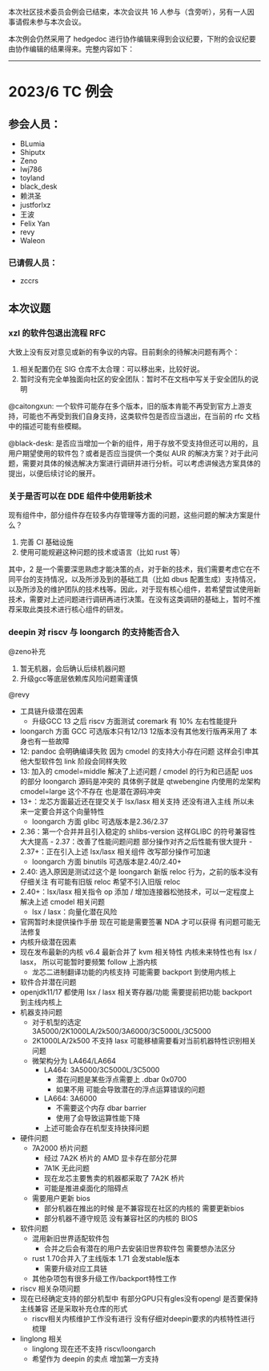 本次社区技术委员会例会已结束，本次会议共 16 人参与（含旁听），另有一人因事请假未参与本次会议。

本次例会仍然采用了 hedgedoc 进行协作编辑来得到会议纪要，下附的会议纪要由协作编辑的结果得来。完整内容如下：

--------------------------------

2023/6 TC 例会
===

## 参会人员：

- BLumia
- Shiputx
- Zeno
- lwj786
- toyland
- black_desk
- 赖洪圣
- justforlxz
- 王波
- Felix Yan
- revy
- Waleon

### 已请假人员：

- zccrs

## 本次议题

### xzl 的软件包退出流程 RFC

大致上没有反对意见或新的有争议的内容。目前剩余的待解决问题有两个：

1. 相关配置仍在 SIG 仓库不太合理：可以移出来，比较好说。
2. 暂时没有完全单独面向社区的安全团队：暂时不在文档中写关于安全团队的说明

@caitongxun: 一个软件可能存在多个版本，旧的版本肯能不再受到官方上游支持，可能也不再受到我们自身支持，这类软件包是否应当退出，在当前的 rfc 文档中的描述可能有些模糊。

@black-desk: 是否应当增加一个新的组件，用于存放不受支持但还可以用的，且用户期望使用的软件包？或者是否应当提供一个类似 AUR 的解决方案？对于此问题，需要对具体的候选解决方案进行调研并进行分析。可以考虑讲候选方案具体的提出，以便后续讨论的展开。

### 关于是否可以在 DDE 组件中使用新技术

现有组件中，部分组件存在较多内存管理等方面的问题，这些问题的解决方案是什么？

1. 完善 CI 基础设施
2. 使用可能规避这种问题的技术或语言（比如 rust 等）

其中，2 是一个需要深思熟虑才能决策的点，对于新的技术，我们需要考虑它在不同平台的支持情况，以及所涉及到的基础工具（比如 dbus 配置生成）支持情况，以及所涉及的维护团队的技术栈等。因此，对于现有核心组件，若希望尝试使用新技术，需要对上述问题进行调研再进行决策。在没有这类调研的基础上，暂时不推荐采取此类技术进行核心组件的研发。

### deepin 对 riscv 与 loongarch 的支持能否合入

@zeno补充
1. 暂无机器，会后确认后续机器问题
2. 升级gcc等底层依赖库风险问题需谨慎

@revy
- 工具链升级潜在因素
    - 升级GCC 13 之后 riscv 方面测试 coremark 有 10% 左右性能提升
- loongarch 方面 GCC 可选版本只有12/13 12版本没有其他发行版再采用了 本身也有一些故障
- 12: pandoc 会明确编译失败 因为 cmodel 的支持大小存在问题 这样会引申其他大型软件包 link 阶段会同样失败
- 13: 加入的 cmodel=middle 解决了上述问题 / cmodel 的行为和已适配 uos 的部分 loongarch 源码是冲突的 具体例子就是 qtwebengine 内使用的龙架构 cmodel=large 这个不存在 也是潜在源码冲突
- 13+：龙芯方面最近还在提交关于 lsx/lasx 相关支持 还没有进入主线 所以未来一定要合并这个向量特性
    - loongarch 方面 glibc 可选版本是2.36/2.37
- 2.36：第一个合并并且引入稳定的 shlibs-version 这样GLIBC 的符号兼容性大大提高
        - 2.37：改善了性能问题问题 部分操作对齐之后性能有很大提升
        - 2.37+：正在引入上述 lsx/lasx 相关组件 改写部分操作可加速
    - loongarch 方面 binutils 可选版本是2.40/2.40+
- 2.40: 选入原因是测试过这个是 loongarch 新版 reloc 行为，之前的版本没有仔细关注 有可能有旧版 reloc 希望不引入旧版 reloc
- 2.40+：lsx/lasx 相关指令 op 添加 / 增加连接器松弛技术，可以一定程度上解决上述 cmodel 相关问题
    - lsx / lasx：向量化潜在风险
- 官网暂时未提供操作手册 现在可能是需要签署 NDA 才可以获得 有问题可能无法修复
- 内核升级潜在因素
- 现在发布最新的内核 v6.4 最新合并了 kvm 相关特性 内核未来特性也有 lsx / lasx， 所以可能暂时要频繁 follow 上游内核
    - 龙芯二进制翻译功能的内核支持 可能需要 backport 到使用内核上
- 软件合并潜在问题
- openjdk11/17 都使用 lsx / lasx 相关寄存器/功能 需要提前把功能 backport 到主线内核上
- 机器支持问题
    - 对于机型的选定 3A5000/2K1000LA/2k500/3A6000/3C5000L/3C5000
    - 2K1000LA/2k500 不支持 lasx 可能移植需要看对当前机器特性识别相关问题
    - 微架构分为 LA464/LA664
        - LA464: 3A5000/3C5000L/3C5000
            - 潜在问题是某些浮点需要上 .dbar 0x0700
            - 如果不用 可能会导致潜在的浮点运算错误的问题
        - LA664: 3A6000
            - 不需要这个内存 dbar barrier
            - 使用了会导致运算性能下降
        - 上述可能会存在机型支持抉择问题
- 硬件问题
    - 7A2000 桥片问题
        - 经过 7A2K 桥片的 AMD 显卡存在部分花屏
        - 7A1K 无此问题
        - 现在龙芯主要售卖的机器都采取了 7A2K 桥片
        - 可能是推进桌面化的阻碍点
    - 需要用户更新 bios
        - 部分机器在推出的时候 是不兼容现在社区的内核的 需要更新bios
        - 部分机器不遵守规范 没有兼容社区的内核的 BIOS
- 软件问题
    - 混用新旧世界适配软件包
        - 合并之后会有潜在的用户去安装旧世界软件包 需要想办法区分
    - rust 1.70合并入了主线版本 1.71 会发stable版本
        - 需要升级对应工具链
    - 其他杂项包有很多升级工作/backport特性工作
- riscv 相关杂项问题
- 现在已经确定支持的部分机型中 有部分GPU只有gles没有opengl 是否要保持主线兼容 还是采取补充仓库的形式
    - riscv相关内核维护工作没有进行 没有仔细对deepin要求的内核特性进行梳理
- linglong 相关
    - linglong 现在还不支持 riscv/loongarch
    - 希望作为 deepin 的卖点 增加第一方支持
